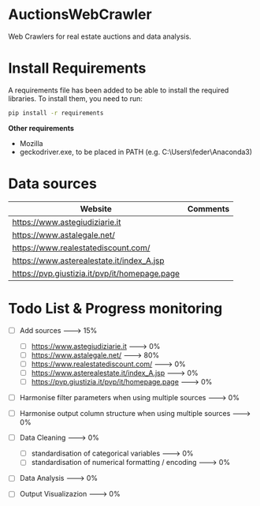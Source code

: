 # AuctionsWebCrawler
Web Crawlers for real estate auctions and data analysis.  

# Install Requirements

A requirements file has been added to be able to install the required libraries. To install them, you need to run:

```bash
pip install -r requirements
```

**Other requirements**
- Mozilla
- geckodriver.exe, to be placed in PATH (e.g. C:\Users\feder\Anaconda3)

# Data sources 
| Website                                           | Comments                   |
|---------------------------------------------------|----------------------------|
| https://www.astegiudiziarie.it                    |   |
| https://www.astalegale.net/                       |   |
| https://www.realestatediscount.com/               |   |
| https://www.asterealestate.it/index_A.jsp         |   |
| https://pvp.giustizia.it/pvp/it/homepage.page     |   |


# Todo List & Progress monitoring

- [ ] Add sources ---> 15%
  - [ ] https://www.astegiudiziarie.it  --->               0%
  - [ ] https://www.astalegale.net/  --->                  80% 
  - [ ] https://www.realestatediscount.com/ --->           0%
  - [ ] https://www.asterealestate.it/index_A.jsp --->     0% 
  - [ ] https://pvp.giustizia.it/pvp/it/homepage.page ---> 0%  
- [ ] Harmonise filter parameters when using multiple sources ---> 0%
- [ ] Harmonise output column structure when using multiple sources ---> 0%
- [ ] Data Cleaning ---> 0%
  - [ ] standardisation of categorical variables --->               0%
  - [ ] standardisation of numerical formatting / encoding --->               0%
- [ ] Data Analysis ---> 0%
- [ ] Output Visualizazion ---> 0%




